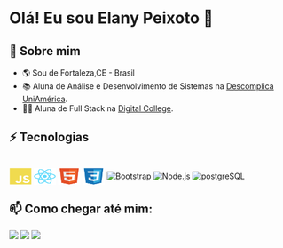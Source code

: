 # Olá! Eu sou Elany Peixoto 👋

## 🤗 Sobre mim

- 🌎 Sou de Fortaleza,CE - Brasil
- 📚 Aluna de Análise e Desenvolvimento de Sistemas na <a href="https://descomplica.com.br/faculdade/" target="_blank" rel="noopener noreferrer"> Descomplica UniAmérica<a/>.
- 👩‍💻 Aluna de Full Stack na <a href="https://digitalcollege.com.br/" target="_blank" rel="noopener noreferrer">Digital College<a/>.
  
##

## ⚡ Tecnologias

<div style="display: inline_block"><br>
  <img align="center" alt="Js" height="30" width="40" src="https://raw.githubusercontent.com/devicons/devicon/master/icons/javascript/javascript-plain.svg">
  <img align="center" alt="React" height="30" width="40" src="https://raw.githubusercontent.com/devicons/devicon/master/icons/react/react-original.svg">
  <img align="center" alt="-HTML" height="30" width="40" src="https://raw.githubusercontent.com/devicons/devicon/master/icons/html5/html5-original.svg">
  <img align="center" alt="CSS" height="30" width="40" src="https://raw.githubusercontent.com/devicons/devicon/master/icons/css3/css3-original.svg">
 <img align="center" alt="Bootstrap" height="30" width="40" src="https://cdn.jsdelivr.net/gh/devicons/devicon/icons/bootstrap/bootstrap-original.svg" />
<img align="center" alt="Node.js" height="30" width="40" src="https://cdn.jsdelivr.net/gh/devicons/devicon/icons/nodejs/nodejs-original.svg" />
<img align="center" alt="postgreSQL" height="30" width="40" src="https://cdn.jsdelivr.net/gh/devicons/devicon/icons/postgresql/postgresql-plain-wordmark.svg" />
</div>


##

## 📫 Como chegar até mim:

<div> 
  <a href="https://www.instagram.com/elany_peixoto/" target="_blank" rel="external"><img src="https://img.shields.io/badge/-Instagram-%23E4405F?style=for-the-badge&logo=instagram&logoColor=white" target="_blank"></a>
  <a href = "mailto:elanysantos5@outlook.com" ><img src="https://img.shields.io/badge/-Email-%23333?style=for-the-badge&logo=gmail&logoColor=white" target="_blank"></a>
  <a href="https://www.linkedin.com/in/elany-peixoto/" target="_blank"><img src="https://img.shields.io/badge/-LinkedIn-%230077B5?style=for-the-badge&logo=linkedin&logoColor=white" target="_blank"></a> 
  </div>

##

